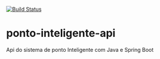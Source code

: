[![Build Status](https://travis-ci.org/londorn/ponto-inteligente-api.svg?branch=master)](https://travis-ci.org/londorn/ponto-inteligente-api)
# ponto-inteligente-api
Api do sistema de ponto Inteligente com Java e Spring Boot
